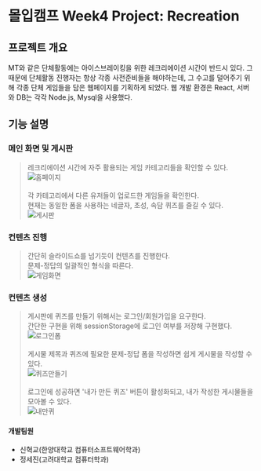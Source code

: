 # 몰입캠프 Week4 Project: Recreation
## 프로젝트 개요
MT와 같은 단체활동에는 아이스브레이킹을 위한 레크리에이션 시간이 반드시 있다.
그 때문에 단체활동 진행자는 항상 각종 사전준비들을 해야하는데, 그 수고를 덜어주기 위해 각종 단체 게임들을 담은 웹페이지를 기획하게 되었다.
웹 개발 환경은 React, 서버와 DB는 각각 Node.js, Mysql을 사용했다.





## 기능 설명
### 메인 화면 및 게시판
> 레크리에이션 시간에 자주 활용되는 게임 카테고리들을 확인할 수 있다.\
> ![홈페이지](https://user-images.githubusercontent.com/51320553/181478437-def49756-4dff-4358-8857-ce02fa9fb726.PNG)
> \
> \
> 각 카테고리에서 다른 유저들이 업로드한 게임들을 확인한다.\
> 현재는 동일한 폼을 사용하는 네글자, 초성, 속담 퀴즈를 즐길 수 있다.\
> ![게시판](https://user-images.githubusercontent.com/51320553/181479399-7ca3be32-f472-41c4-b414-c5d645ff793f.PNG)






### 컨텐츠 진행
> 간단히 슬라이드쇼를 넘기듯이 컨텐츠를 진행한다.\
> 문제-정답의 일괄적인 형식을 따른다.\
> ![게임화면](https://user-images.githubusercontent.com/51320553/181479091-00a11620-4994-4a3f-afde-d1e70930a61b.png)





### 컨텐츠 생성
> 게시판에 퀴즈를 만들기 위해서는 로그인/회원가입을 요구한다.\
> 간단한 구현을 위해 sessionStorage에 로그인 여부를 저장해 구현했다.\
> ![로그인폼](https://user-images.githubusercontent.com/51320553/181481784-2a2c89e9-c371-4956-adb2-a7ca34027d58.png)
> \
> \
> 게시물 제목과 퀴즈에 필요한 문제-정답 폼을 작성하면 쉽게 게시물을 작성할 수 있다.\
> ![퀴즈만들기](https://user-images.githubusercontent.com/51320553/181481868-28520e05-b859-4e52-ae33-582b32f96a4f.PNG)
> \
> \
> 로그인에 성공하면 '내가 만든 퀴즈' 버튼이 활성화되고, 내가 작성한 게시물들을 모아볼 수 있다.\
> ![내만퀴](https://user-images.githubusercontent.com/51320553/181482217-9c039f5c-e319-4e67-b1c3-5b08445e8933.PNG)



#### 개발팀원
* 신혁교(한양대학교 컴퓨터소프트웨어학과)
* 정세진(고려대학교 컴퓨터학과)
